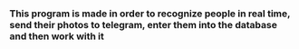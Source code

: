 ### This program is made in order to recognize people in real time, send their photos to telegram, enter them into the database and then work with it